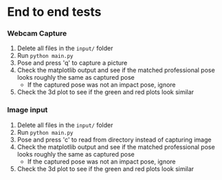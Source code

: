 # End to end tests

### Webcam Capture

1.  Delete all files in the `input/` folder 
2.  Run `python main.py`
3.  Pose and press 'q' to capture a picture
4.  Check the matplotlib output and see if the matched professional pose looks roughly the same as captured pose
    -   If the captured pose was not an impact pose, ignore
5.  Check the 3d plot to see if the green and red plots look similar

### Image input

1.  Delete all files in the `input/` folder 
2.  Run `python main.py`
3.  Pose and press 'c' to read from directory instead of capturing image
4.  Check the matplotlib output and see if the matched professional pose looks roughly the same as captured pose
    -   If the captured pose was not an impact pose, ignore
5.  Check the 3d plot to see if the green and red plots look similar